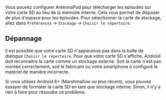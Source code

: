 Vous pouvez configurer AntennaPod pour télécharger les épisodes sur votre carte SD au lieu de la mémoire interne. Cela vous permet de disposer de plus d'espace pour les épisodes. Pour sélectionner la carte de stockage, allez dans `Préférences` → `Stockage` → `Choisir le répertoire`.

## Dépannage

Il est possible que votre carte SD n'apparaisse pas dans la boîte de dialogue `Choisir le répertoire`. Pour que votre carte SD s'affiche, Android doit reconnaître la carte comme un stockage externe. Soit la carte n'est pas montée correctement, soit le fabricant ou votre smartphone a configuré le matériel de manière incorrecte.

Si vous utilisez Android 6+ (Marshmallow ou plus récent), vous pouvez essayer de formater la carte SD en tant que stockage interne. Sinon, il n'y a rien à faire pour résoudre ce problème.
